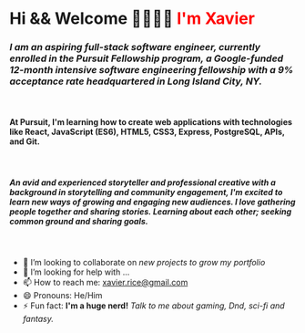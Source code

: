 # Hi && Welcome 🖖🏾🤙🏾  <font color="red">**I'm Xavier**</font>

### *I am an aspiring full-stack software engineer, currently enrolled in the Pursuit Fellowship program, a Google-funded 12-month intensive software engineering fellowship with a 9% acceptance rate headquartered in Long Island City, NY.*

<br>

#### At Pursuit, I'm learning how to create web applications with technologies like **React, JavaScript (ES6), HTML5, CSS3, Express, PostgreSQL, APIs, and Git.**

</br>

##### *An avid and experienced storyteller and professional creative with a background in storytelling and community engagement,  I'm excited to learn new ways of growing and engaging new audiences.  I love gathering people together and sharing stories. Learning about each other; seeking common ground and sharing goals.*
<br>


- 👯 I’m looking to collaborate on *new projects to grow my portfolio*
- 🤔 I’m looking for help with ...
- 📫 How to reach me: xavier.rice@gmail.com
- 😄 Pronouns: He/Him
- ⚡ Fun fact: **I'm a huge nerd!** *Talk to me about gaming, Dnd, sci-fi and fantasy.*
